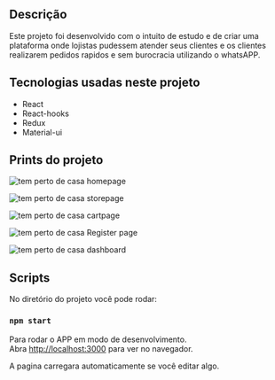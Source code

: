 
## Descrição

Este projeto foi desenvolvido com o intuito de estudo e de criar uma plataforma onde lojistas pudessem atender seus clientes e os clientes realizarem pedidos rapidos e sem burocracia utilizando o whatsAPP.

## Tecnologias usadas neste projeto

* React
* React-hooks
* Redux
* Material-ui

## Prints do projeto

![tem perto de casa homepage](https://i.imgur.com/5VopZShl.png?1)

![tem perto de casa storepage](https://i.imgur.com/QMfHbiPl.png)

![tem perto de casa cartpage](https://i.imgur.com/KFPKCyz.png)

![tem perto de casa Register page](https://i.imgur.com/2iGpfZvl.png)

![tem perto de casa dashboard](https://i.imgur.com/Qia0H3Ql.png)


## Scripts

No diretório do projeto você pode rodar:

### `npm start`

Para rodar o APP em modo de desenvolvimento.<br />
Abra [http://localhost:3000](http://localhost:3000) para ver no navegador.

A pagina carregara automaticamente se você editar algo.<br />



